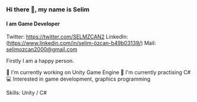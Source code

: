 ### Hi there 👋, my name is Selim
#### I am Game Developer



Twitter: https://twitter.com/SELMZCAN2
Linkedln: (https://www.linkedin.com/in/selim-özcan-b49b03139/)
Mail: selimozcan2000@gmail.com


Firstly
I am a happy person.


🔭 I'm currently working on Unity Game Engine
🌱 I'm currently practising C#
💻 Interested in game development, graphics programming

Skills: Unity / C#
